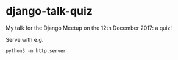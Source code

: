 django-talk-quiz
================

My talk for the Django Meetup on the 12th December 2017: a quiz!

Serve with e.g.

    python3 -m http.server
